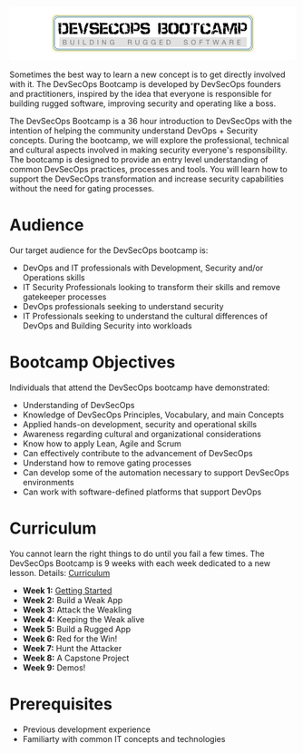 ![DevSecOps BootCamp](./_images/DevSecOpsBootCamp.png)


Sometimes the best way to learn a new concept is to get directly involved with it.  The DevSecOps Bootcamp is developed by DevSecOps founders and practitioners, inspired by the idea that everyone is responsible for building rugged software, improving security and operating like a boss.

The DevSecOps Bootcamp is a 36 hour introduction to DevSecOps with the intention of helping the community understand DevOps + Security concepts.  During the bootcamp, we will explore the professional, technical and cultural aspects involved in making security everyone's responsibility.  The bootcamp is designed to provide an entry level understanding of common DevSecOps practices, processes and tools.  You will learn how to support the DevSecOps transformation and increase security capabilities without the need for gating processes.

# Audience
Our target audience for the DevSecOps bootcamp is:

* DevOps and IT professionals with Development, Security and/or Operations skills  
* IT Security Professionals looking to transform their skills and remove gatekeeper processes
* DevOps professionals seeking to understand security
* IT Professionals seeking to understand the cultural differences of DevOps and Building Security into workloads
 
# Bootcamp Objectives
Individuals that attend the DevSecOps bootcamp have demonstrated:

* Understanding of DevSecOps
* Knowledge of DevSecOps Principles, Vocabulary, and main Concepts
* Applied hands-on development, security and operational skills
* Awareness regarding cultural and organizational considerations
* Know how to apply Lean, Agile and Scrum 
* Can effectively contribute to the advancement of DevSecOps 
* Understand how to remove gating processes
* Can develop some of the automation necessary to support DevSecOps environments
* Can work with software-defined platforms that support DevOps 

# Curriculum
You cannot learn the right things to do until you fail a few times.  The DevSecOps Bootcamp is 9 weeks with each week dedicated to a new lesson.  Details: [Curriculum](CURRICULUM.md)

* **Week 1:**  [Getting Started](/Week-1/README.md)       
* **Week 2:**  Build a Weak App        
* **Week 3:**  Attack the Weakling             
* **Week 4:**  Keeping the Weak alive       
* **Week 5:**  Build a Rugged App        
* **Week 6:**  Red for the Win!        
* **Week 7:**  Hunt the Attacker        
* **Week 8:**  A Capstone Project   
* **Week 9:**  Demos!


# Prerequisites 
* Previous development experience
* Familiarty with common IT concepts and technologies
